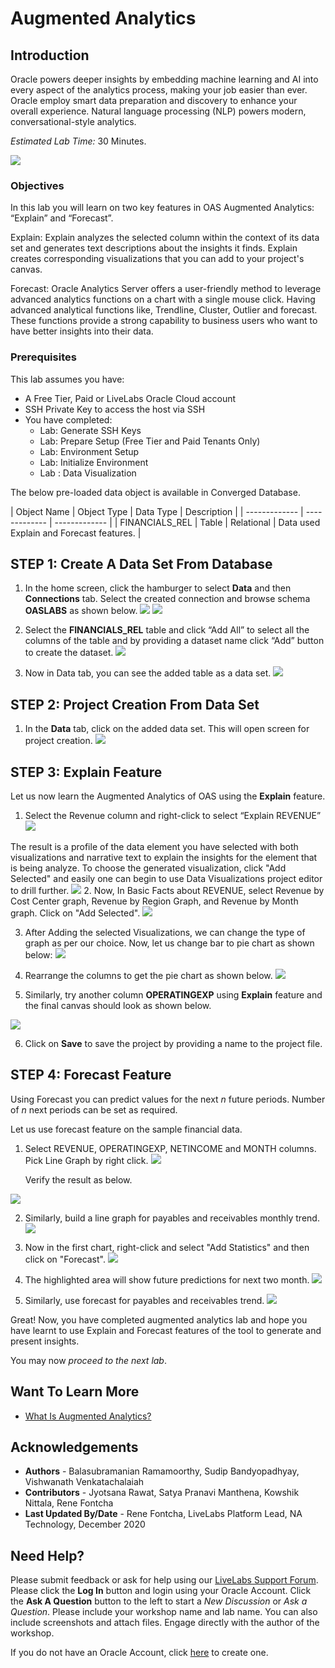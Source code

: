 # Augmented Analytics

## Introduction ##

Oracle powers deeper insights by embedding machine learning and AI into every aspect of the analytics process, making your job easier than ever.  Oracle employ smart data preparation and discovery to enhance your overall experience. Natural language processing (NLP) powers modern, conversational-style analytics.

*Estimated Lab Time:* 30 Minutes.

  ![](./images/augmentedanalytics.png " ")


### Objectives ###

In this lab you will learn on two key features in OAS Augmented Analytics:  “Explain” and “Forecast”.

Explain: Explain analyzes the selected column within the context of its data set and generates text descriptions about the insights it finds.  Explain creates corresponding visualizations that you can add to your project's canvas.

Forecast: Oracle Analytics Server offers a user-friendly method to leverage advanced analytics functions on a chart with a single mouse click. Having advanced analytical functions like, Trendline, Cluster, Outlier and forecast. These functions provide a strong capability to business users who want to have better insights into their data.

### Prerequisites
This lab assumes you have:
- A Free Tier, Paid or LiveLabs Oracle Cloud account
- SSH Private Key to access the host via SSH
- You have completed:
    - Lab: Generate SSH Keys
    - Lab: Prepare Setup (Free Tier and Paid Tenants Only)
    - Lab: Environment Setup
    - Lab: Initialize Environment
    - Lab : Data Visualization  

The below pre-loaded data object is available in Converged Database.  

| Object Name  | Object Type  | Data Type  | Description  |
| ------------- | ------------- | ------------- |
| FINANCIALS\_REL | Table | Relational  | Data used Explain and Forecast features. |

## **STEP 1**: Create A Data Set From Database

1. In the home screen, click the hamburger to select **Data** and then **Connections** tab. Select the  created connection and browse schema **OASLABS** as shown below.
  ![](./images/aa4.png " ")
  ![](./images/aa5.png " ")

2. Select the **FINANCIALS\_REL** table and click “Add All” to select all the columns of the table and by providing a dataset name click “Add” button to create the dataset.
  ![](./images/aa6.png " ")

3. Now in Data tab, you can see the added table as a data set.
  ![](./images/aa7.png " ")

## **STEP 2**: Project Creation From Data Set

1. In the **Data** tab, click on the added data set.  This will open screen for project creation.
  ![](./images/aa7.png " ")

## **STEP 3**: Explain Feature

Let us now learn the Augmented Analytics of OAS using the  **Explain** feature.

1. Select the Revenue column and right-click to select “Explain REVENUE”
  ![](./images/aa8.png " ")

The result is a profile of the data element you have selected with both visualizations and narrative text to explain the insights for the element that is being analyze.  To choose the generated visualization, click "Add Selected" and easily one can begin to use Data Visualizations project editor to drill further.
  ![](./images/aa9.png " ")
2.  Now, In Basic Facts about REVENUE, select Revenue by Cost Center graph, Revenue by Region Graph, and Revenue by Month graph. Click on "Add Selected".
  ![](./images/aa10.png " ")

3. After Adding the selected Visualizations, we can change the type of graph as per our choice. Now, let us change bar to pie chart as shown below:
  ![](./images/aa11.png " ")
4. Rearrange the columns to get the pie chart as shown below.
  ![](./images/aa12.png " ")

5. Similarly, try another column **OPERATINGEXP** using **Explain** feature and the final canvas should look as shown below.

  ![](./images/aa14.png " ")

6. Click on **Save** to save the project by providing a name to the project file.

## **STEP 4**: Forecast Feature

Using Forecast you can predict values for the next _n_ future periods.  Number of _n_ next periods can be set as required.

Let us use forecast feature on the sample financial data.

1. Select REVENUE, OPERATINGEXP, NETINCOME and MONTH columns.  Pick Line Graph by right click.
  ![](./images/aa15.png " ")

    Verify the result as below.

  ![](./images/aa16.png " ")

2. Similarly, build a line graph for payables and receivables monthly trend.
  ![](./images/aa17.png " ")

3. Now in the first chart, right-click and select "Add Statistics" and then click on "Forecast".
  ![](./images/aa18.png " ")
4. The highlighted area will show future predictions for next two month.
  ![](./images/aa19.png " ")

5. Similarly, use forecast for payables and receivables trend.
  ![](./images/aa20.png " ")

Great! Now, you have completed augmented analytics lab and hope you have learnt to use Explain and Forecast features of the tool to generate and present insights.

You may now *proceed to the next lab*.

## Want To Learn More

- [What Is Augmented Analytics?](https://blogs.oracle.com/analytics/what-is-augmented-analytics-v2)

## Acknowledgements

- **Authors** - Balasubramanian Ramamoorthy, Sudip Bandyopadhyay, Vishwanath Venkatachalaiah
- **Contributors** - Jyotsana Rawat, Satya Pranavi Manthena, Kowshik Nittala, Rene Fontcha
- **Last Updated By/Date** - Rene Fontcha, LiveLabs Platform Lead, NA Technology, December 2020

## Need Help?
Please submit feedback or ask for help using our [LiveLabs Support Forum](https://community.oracle.com/tech/developers/categories/converged-database). Please click the **Log In** button and login using your Oracle Account. Click the **Ask A Question** button to the left to start a *New Discussion* or *Ask a Question*.  Please include your workshop name and lab name.  You can also include screenshots and attach files.  Engage directly with the author of the workshop.

If you do not have an Oracle Account, click [here](https://profile.oracle.com/myprofile/account/create-account.jspx) to create one.
